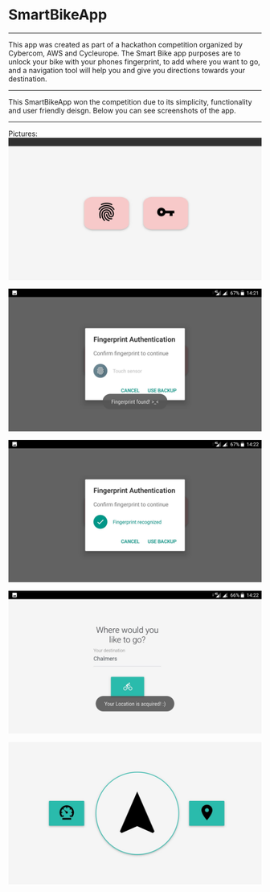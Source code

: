 # SmartBikeApp
___
This app was created as part of a hackathon competition organized by Cybercom, AWS and Cycleurope.
The Smart Bike app purposes are to unlock your bike with your phones fingerprint, to add where you want to go, and a navigation 
tool will help you and give you directions towards your destination.
___
This SmartBikeApp won the competition due to its simplicity, functionality and user friendly deisgn. Below you can see
screenshots of the app.
___
Pictures:
![alt text](https://github.com/Con-Mi/SmartBikeApp/blob/master/Pictures/35299478_10216190286775338_4629072539962834944_n.jpg)

![alt text](https://github.com/Con-Mi/SmartBikeApp/blob/master/Pictures/35279880_10216190287095346_1146212946079121408_n.jpg)

![alt text](https://github.com/Con-Mi/SmartBikeApp/blob/master/Pictures/35265994_10216190287575358_870364170367795200_n.jpg)

![alt text](https://github.com/Con-Mi/SmartBikeApp/blob/master/Pictures/35294733_10216190287855365_7063582568817360896_n.jpg)

![alt text](https://github.com/Con-Mi/SmartBikeApp/blob/master/Pictures/35225698_10216190288055370_514227986149408768_n.jpg)


